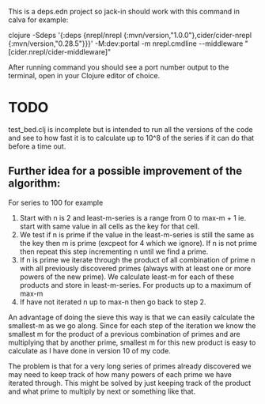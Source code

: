 This is a deps.edn project so jack-in should work with this command in calva for example:

clojure -Sdeps '{:deps {nrepl/nrepl {:mvn/version,"1.0.0"},cider/cider-nrepl {:mvn/version,"0.28.5"}}}' -M:dev:portal -m nrepl.cmdline --middleware "[cider.nrepl/cider-middleware]"

After running command you should see a port number output to the terminal, open in your Clojure editor of choice.

# TODO

test_bed.clj is incomplete but is intended to run all the versions of the code and see to how fast it is to calculate up to 10^8 of the series if it can do that before a time out.

## Further idea for a possible improvement of the algorithm:

For series to 100 for example

1. Start with n is 2 and least-m-series is a range from 0 to max-m + 1 ie. start with same value in all cells as the key for that cell.
2. We test if n is prime if the value in the least-m-series is still the same as the key then m is prime (excpeot for 4 which we ignore). If n is not prime then repeat this step incrementing n until we find a prime.
3. If n is prime we iterate through the product of all combination of prime n with all previously discovered primes (always with at least one or more powers of the new prime). We calculate least-m for each of these products and store in least-m-series. For products up to a maximum of max-m
4. If have not iterated n up to max-n then go back to step 2.

An advantage of doing the sieve this way is that we can easily calculate the smallest-m as we go along. Since for each step of the iteration we know the smallest m for the product of a previous combination of primes and are multiplying that by another prime, smallest m for this new product is easy to calculate as I have done in version 10 of my code.

The problem is that for a very long series of primes already discovered we may need to keep track of how many powers of each prime we have iterated through. This might be solved by just keeping track of the product and what prime to multiply by next or something like that.